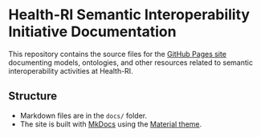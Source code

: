 # Health-RI Semantic Interoperability Initiative Documentation

This repository contains the source files for the [GitHub Pages site](https://health-ri.github.io/semantic-interoperability/) documenting models, ontologies, and other resources related to semantic interoperability activities at Health-RI.

## Structure

- Markdown files are in the `docs/` folder.
- The site is built with [MkDocs](https://www.mkdocs.org/) using the [Material theme](https://squidfunk.github.io/mkdocs-material/).
